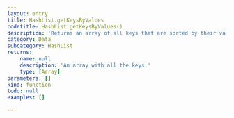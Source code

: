 ```yaml
---
layout: entry
title: HashList.getKeysByValues
codetitle: HashList.getKeysByValues()
description: 'Returns an array of all keys that are sorted by their values from highest to lowest. Please note that this only works if you have conistently used Numbers for values.'
category: Data
subcategory: HashList
returns:
    name: null
    description: 'An array with all the keys.'
    type: [Array]
parameters: []
kind: function
todo: null
examples: []

---
```


